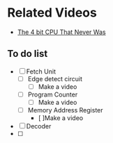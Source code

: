 # Related Videos
  - [The 4 bit CPU That Never Was](https://youtu.be/iSKsSLGWOt8)

## To do list
-[ ] Fetch Unit
  - [ ] Edge detect circuit
    - [ ] Make a video
  - [ ] Program Counter
    - [ ] Make a video
  - [ ] Memory Address Register
    - [ ]Make a video 
  
-[ ] Decoder
-[ ] 
